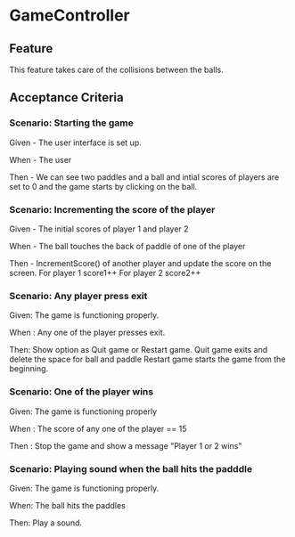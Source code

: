 # GameController

## Feature

This feature takes care of the collisions between the balls.

## Acceptance Criteria

### Scenario: Starting the game

 Given - The user interface is set up.

 When - The user 

 Then - We can see two paddles and a ball
        and intial scores of players are set to 0
        and the game starts by clicking on the ball.

### Scenario: Incrementing the score of the player

 Given - The initial scores of player 1 and player 2

 When - The ball touches the back of paddle of one of the player

 Then - IncrementScore() of another player and update the score on the screen.
        For player 1 score1++
        For player 2 score2++

### Scenario: Any player press exit

 Given: The game is functioning properly.

 When : Any one of the player presses exit.

 Then: Show option as Quit game or Restart game.
       Quit game exits and delete the space for ball and paddle
       Restart game starts the game from the beginning.

### Scenario: One of the player wins

 Given: The game is functioning properly

 When : The score of any one of the player == 15

 Then : Stop the game and show a message "Player 1 or 2 wins"

### Scenario: Playing sound when the ball hits the padddle

 Given: The game is functioning properly.

 When: The ball hits the paddles

 Then: Play a sound.
